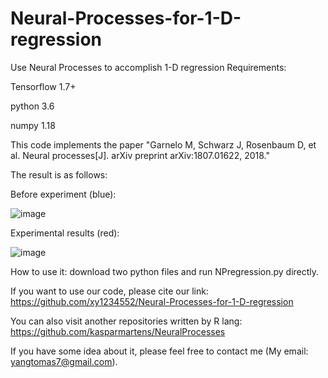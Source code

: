 # Neural-Processes-for-1-D-regression
Use Neural Processes to accomplish 1-D regression
Requirements:

Tensorflow 1.7+

python 3.6

numpy 1.18

This code implements the paper "Garnelo M, Schwarz J, Rosenbaum D, et al. Neural processes[J]. arXiv preprint arXiv:1807.01622, 2018."

The result is as follows:

Before experiment (blue):

![image](https://raw.githubusercontent.com/xy1234552/Neural-Processes-for-1-D-regression/master/Fig/Before%20experiments.png)

Experimental results (red):

![image](https://raw.githubusercontent.com/xy1234552/Neural-Processes-for-1-D-regression/master/Fig/results.png)

How to use it: download two python files and run NPregression.py directly.


If you want to use our code, please cite our link: https://github.com/xy1234552/Neural-Processes-for-1-D-regression

You can also visit another repositories written by R lang: https://github.com/kasparmartens/NeuralProcesses

If you have some idea about it, please feel free to contact me (My email: yangtomas7@gmail.com).
